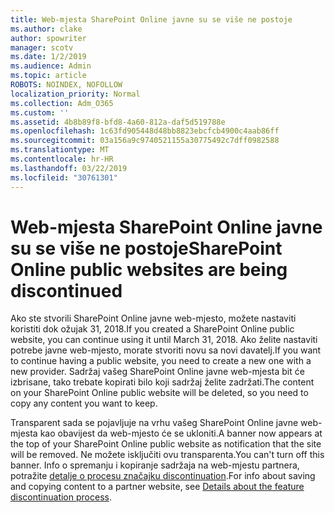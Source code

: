 ```yaml
---
title: Web-mjesta SharePoint Online javne su se više ne postoje
ms.author: clake
author: spowriter
manager: scotv
ms.date: 1/2/2019
ms.audience: Admin
ms.topic: article
ROBOTS: NOINDEX, NOFOLLOW
localization_priority: Normal
ms.collection: Adm_O365
ms.custom: ''
ms.assetid: 4b8b89f8-bfd8-4a60-812a-daf5d519788e
ms.openlocfilehash: 1c63fd905448d48bb8823ebcfcb4900c4aab86ff
ms.sourcegitcommit: 03a156a9c9740521155a30775492c7dff0982588
ms.translationtype: MT
ms.contentlocale: hr-HR
ms.lasthandoff: 03/22/2019
ms.locfileid: "30761301"
---
```

# <a name="sharepoint-online-public-websites-are-being-discontinued"></a><span data-ttu-id="2c565-102">Web-mjesta SharePoint Online javne su se više ne postoje</span><span class="sxs-lookup"><span data-stu-id="2c565-102">SharePoint Online public websites are being discontinued</span></span>

<span data-ttu-id="2c565-103">Ako ste stvorili SharePoint Online javne web-mjesto, možete nastaviti koristiti dok ožujak 31, 2018.</span><span class="sxs-lookup"><span data-stu-id="2c565-103">If you created a SharePoint Online public website, you can continue using it until March 31, 2018.</span></span> <span data-ttu-id="2c565-104">Ako želite nastaviti potrebe javne web-mjesto, morate stvoriti novu sa novi davatelj.</span><span class="sxs-lookup"><span data-stu-id="2c565-104">If you want to continue having a public website, you need to create a new one with a new provider.</span></span> <span data-ttu-id="2c565-105">Sadržaj vašeg SharePoint Online javne web-mjesta bit će izbrisane, tako trebate kopirati bilo koji sadržaj želite zadržati.</span><span class="sxs-lookup"><span data-stu-id="2c565-105">The content on your SharePoint Online public website will be deleted, so you need to copy any content you want to keep.</span></span>
  
<span data-ttu-id="2c565-106">Transparent sada se pojavljuje na vrhu vašeg SharePoint Online javne web-mjesta kao obavijest da web-mjesto će se ukloniti.</span><span class="sxs-lookup"><span data-stu-id="2c565-106">A banner now appears at the top of your SharePoint Online public website as notification that the site will be removed.</span></span> <span data-ttu-id="2c565-107">Ne možete isključiti ovu transparenta.</span><span class="sxs-lookup"><span data-stu-id="2c565-107">You can't turn off this banner.</span></span> <span data-ttu-id="2c565-108">Info o spremanju i kopiranje sadržaja na web-mjestu partnera, potražite [detalje o procesu značajku discontinuation](https://go.microsoft.com/fwlink/?linkid=866980).</span><span class="sxs-lookup"><span data-stu-id="2c565-108">For info about saving and copying content to a partner website, see [Details about the feature discontinuation process](https://go.microsoft.com/fwlink/?linkid=866980).</span></span> 
  

